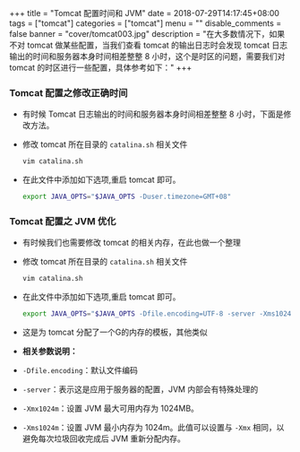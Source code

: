 +++
title = "Tomcat 配置时间和 JVM"
date = 2018-07-29T14:17:45+08:00
tags = ["tomcat"]
categories = ["tomcat"]
menu = ""
disable_comments = false
banner = "cover/tomcat003.jpg"
description = "在大多数情况下，如果不对 tomcat 做某些配置，当我们查看 tomcat 的输出日志时会发现 tomcat 日志输出的时间和服务器本身时间相差整整 8 小时，这个是时区的问题，需要我们对 tomcat 的时区进行一些配置，具体参考如下："
+++

### Tomcat 配置之修改正确时间
- 有时候 Tomcat 日志输出的时间和服务器本身时间相差整整 8 小时，下面是修改方法。
- 修改 tomcat 所在目录的 `catalina.sh` 相关文件
  
  ```bash
  vim catalina.sh
  ```

- 在此文件中添加如下选项,重启 tomcat 即可。
  
  ```bash
  export JAVA_OPTS="$JAVA_OPTS -Duser.timezone=GMT+08"
  ```

### Tomcat 配置之 JVM 优化
- 有时候我们也需要修改 tomcat 的相关内存，在此也做一个整理
- 修改 tomcat 所在目录的 `catalina.sh` 相关文件
  
  ```bash
  vim catalina.sh
  ```

- 在此文件中添加如下选项,重启 tomcat 即可。
  
  ```bash
  export JAVA_OPTS="$JAVA_OPTS -Dfile.encoding=UTF-8 -server -Xms1024m -Xmx1024m -Duser.timezone=GMT+08"
  ```

- 这是为 tomcat 分配了一个G的内存的模板，其他类似
- **相关参数说明：**
- `-Dfile.encoding`：默认文件编码
- `-server`：表示这是应用于服务器的配置，JVM 内部会有特殊处理的
- `-Xmx1024m`：设置 JVM 最大可用内存为 1024MB。
- `-Xms1024m`：设置 JVM 最小内存为 1024m。此值可以设置与 `-Xmx` 相同，以避免每次垃圾回收完成后 JVM 重新分配内存。
  
